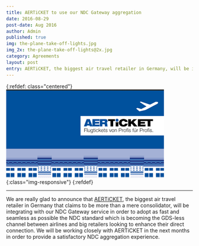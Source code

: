 ```yaml
---
title: AERTiCKET to use our NDC Gateway aggregation
date: 2016-08-29
post-date: Aug 2016
author: Admin
published: true
img: the-plane-take-off-lights.jpg
img_2x: the-plane-take-off-lights@2x.jpg
category: Agreements
layout: post
entry: AERTiCKET, the biggest air travel retailer in Germany, will be integrating with our NDC Gateway service.
---
```

{:refdef: class="centered"}
![Take out](/img/posts/aerticket-banner.png){:class="img-responsive"}
{:refdef}

---

We are really glad to announce that [AERTiCKET](http://www.aerticket.de/), the biggest air travel retailer in Germany that claims to be more than a mere consolidator, will be integrating with our NDC Gateway service in order to adopt as fast and seamless as possible the NDC standard which is becoming the GDS-less channel between airlines and big retailers looking to enhance their direct connection.
We will be working closely with AERTiCKET in the next months in order to provide a satisfactory NDC aggregation experience.
